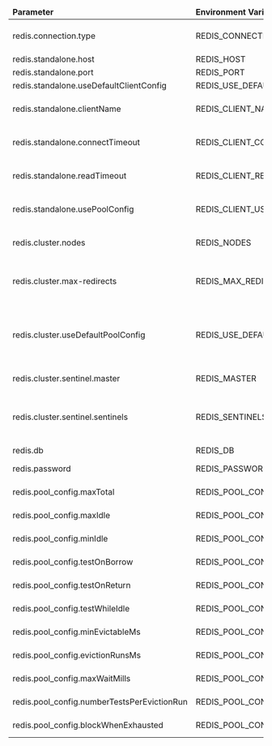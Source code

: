 <table>
    <thead>
        <tr>
            <td style="width: 25%"><b>Parameter</b></td><td style="width: 30%"><b>Environment Variable</b></td><td style="width: 15%"><b>Default Value</b></td><td style="width: 30%"><b>Description</b></td>
        </tr>
    </thead>
    <tbody>
        <tr>
            <td>redis.connection.type</td>
            <td>REDIS_CONNECTION_TYPE</td>
            <td>standalone</td>
            <td>Redis connection type - <b>standalone</b> or <b>cluster</b> or <b>sentinel</b></td>
        </tr>
        <tr>
            <td>redis.standalone.host</td>
            <td>REDIS_HOST</td>
            <td>localhost</td>
            <td>Redis connection host</td>
        </tr>
        <tr>
            <td>redis.standalone.port</td>
            <td>REDIS_PORT</td>
            <td>6379</td>
            <td>Redis connection port</td>
        </tr>
        <tr>
            <td>redis.standalone.useDefaultClientConfig</td>
            <td>REDIS_USE_DEFAULT_CLIENT_CONFIG</td>
            <td>true</td>
            <td>Redis connection port</td>
        </tr>
        <tr>
            <td>redis.standalone.clientName</td>
            <td>REDIS_CLIENT_NAME</td>
            <td>standalone</td>
            <td>This value may be used only if you used not default ClientConfig</td>
        </tr>
        <tr>
            <td>redis.standalone.connectTimeout</td>
            <td>REDIS_CLIENT_CONNECT_TIMEOUT</td>
            <td>30000</td>
            <td>This value may be used only if you used not default ClientConfig</td>
        </tr>
        <tr>
            <td>redis.standalone.readTimeout</td>
            <td>REDIS_CLIENT_READ_TIMEOUT</td>
            <td>60000</td>
            <td>This value may be used only if you used not default ClientConfig</td>
        </tr>
        <tr>
            <td>redis.standalone.usePoolConfig</td>
            <td>REDIS_CLIENT_USE_POOL_CONFIG</td>
            <td>false</td>
            <td>This value may be used only if you used not default ClientConfig</td>
        </tr>
        <tr>
            <td>redis.cluster.nodes</td>
            <td>REDIS_NODES</td>
            <td></td>
            <td>Comma-separated list of "host:port" pairs to bootstrap from</td>
        </tr>
        <tr>
            <td>redis.cluster.max-redirects</td>
            <td>REDIS_MAX_REDIRECTS</td>
            <td>12</td>
            <td>Maximum number of redirects to follow when executing commands across the cluster</td>
        </tr>
        <tr>
            <td>redis.cluster.useDefaultPoolConfig</td>
            <td>REDIS_USE_DEFAULT_POOL_CONFIG</td>
            <td>true</td>
            <td>Use default redis pool configuration. If set to "true", the REDIS_POOL_CONFIG_* properties will be ignored.</td>
        </tr>
	<tr>
            <td>redis.cluster.sentinel.master</td>
            <td>REDIS_MASTER</td>
            <td>mymaster</td>
            <td>Redis sentinel master name</td>
        </tr>
	<tr>
            <td>redis.cluster.sentinel.sentinels</td>
            <td>REDIS_SENTINELS</td>
            <td>127.0.0.1:26379</td>
            <td>Comma-separated list of "host:port" pairs of sentinels. Default is located on port 26379 of your redis server.</td>
        </tr>
        <tr>
            <td>redis.db</td>
            <td>REDIS_DB</td>
            <td>0</td>
            <td>Redis database index</td>
        </tr>
        <tr>
            <td>redis.password</td>
            <td>REDIS_PASSWORD</td>
            <td></td>
            <td>Redis database password</td>
        </tr>
        <tr>
            <td>redis.pool_config.maxTotal</td>
            <td>REDIS_POOL_CONFIG_MAX_TOTAL</td>
            <td>128</td>
            <td>General redis pool settings</td>
        </tr>
        <tr>
            <td>redis.pool_config.maxIdle</td>
            <td>REDIS_POOL_CONFIG_MAX_IDLE</td>
            <td>128</td>
            <td>General redis pool settings</td>
        </tr>
        <tr>
            <td>redis.pool_config.minIdle</td>
            <td>REDIS_POOL_CONFIG_MIN_IDLE</td>
            <td>16</td>
            <td>General redis pool settings</td>
        </tr>
        <tr>
            <td>redis.pool_config.testOnBorrow</td>
            <td>REDIS_POOL_CONFIG_TEST_ON_BORROW</td>
            <td>true</td>
            <td>General redis pool settings</td>
        </tr>
        <tr>
            <td>redis.pool_config.testOnReturn</td>
            <td>REDIS_POOL_CONFIG_TEST_ON_RETURN</td>
            <td>true</td>
            <td>General redis pool settings</td>
        </tr>
        <tr>
            <td>redis.pool_config.testWhileIdle</td>
            <td>REDIS_POOL_CONFIG_TEST_WHILE_IDLE</td>
            <td>true</td>
            <td>General redis pool settings</td>
        </tr>
        <tr>
            <td>redis.pool_config.minEvictableMs</td>
            <td>REDIS_POOL_CONFIG_MIN_EVICTABLE_MS</td>
            <td>60000</td>
            <td>General redis pool settings</td>
        </tr>
        <tr>
            <td>redis.pool_config.evictionRunsMs</td>
            <td>REDIS_POOL_CONFIG_EVICTION_RUNS_MS</td>
            <td>30000</td>
            <td>General redis pool settings</td>
        </tr>
        <tr>
            <td>redis.pool_config.maxWaitMills</td>
            <td>REDIS_POOL_CONFIG_MAX_WAIT_MS</td>
            <td>60000</td>
            <td>General redis pool settings</td>
        </tr>
        <tr>
            <td>redis.pool_config.numberTestsPerEvictionRun</td>
            <td>REDIS_POOL_CONFIG_NUMBER_TESTS_PER_EVICTION_RUN</td>
            <td>3</td>
            <td>General redis pool settings</td>
        </tr>
        <tr>
            <td>redis.pool_config.blockWhenExhausted</td>
            <td>REDIS_POOL_CONFIG_BLOCK_WHEN_EXHAUSTED</td>
            <td>true</td>
            <td>General redis pool settings</td>
        </tr>
    </tbody>
</table>
